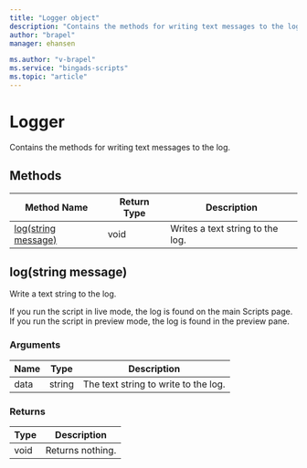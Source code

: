 ```yaml
---
title: "Logger object"
description: "Contains the methods for writing text messages to the log."
author: "brapel"
manager: ehansen

ms.author: "v-brapel"
ms.service: "bingads-scripts"
ms.topic: "article"
---
```


# Logger

Contains the methods for writing text messages to the log.

## Methods
|Method Name|Return Type|Description|
|-|-|-
[log(string message)](#log-string-message-)|void|Writes a text string to the log.

## <a name="log-string-message-"></a>log(string message)
Write a text string to the log. 

If you run the script in live mode, the log is found on the main Scripts page. If you run the script in preview mode, the log is found in the preview pane.

### Arguments
|Name|Type|Description|
|-|-|-
data|string|The text string to write to the log.

### Returns
|Type|Description|
|-|-
void|Returns nothing.

